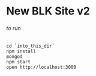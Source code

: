 # New BLK Site v2
###### to run
```shell
cd `into_this_dir`
npm install
mongod
npm start
open http://localhost:3000
```
